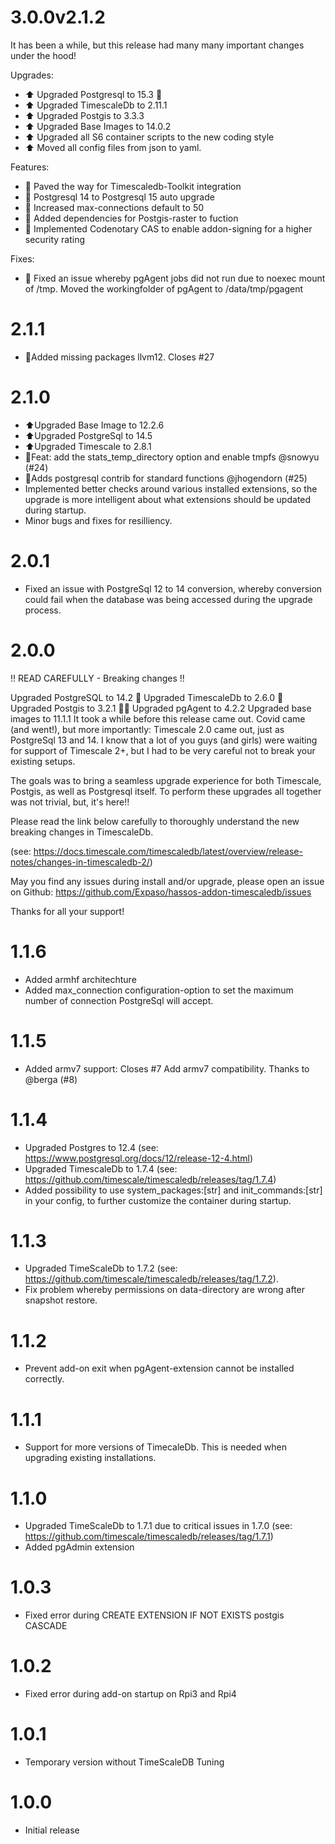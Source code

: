 # 3.0.0v2.1.2

It has been a while, but this release had many many important changes under the hood!

Upgrades:
- ⬆️ Upgraded Postgresql to 15.3 🥳
- ⬆️ Upgraded TimescaleDb to 2.11.1
- ⬆️ Upgraded Postgis to 3.3.3
- ⬆️ Upgraded Base Images to 14.0.2
- ⬆️ Upgraded all S6 container scripts to the new coding style
- ⬆️ Moved all config files from json to yaml.

Features:
- 🚀 Paved the way for Timescaledb-Toolkit integration
- 🚀 Postgresql 14 to Postgresql 15 auto upgrade
- 🚀 Increased max-connections default to 50
- 🚀 Added dependencies for Postgis-raster to fuction
- 🚀 Implemented Codenotary CAS to enable addon-signing for a higher security rating

Fixes:
- 🐛 Fixed an issue whereby pgAgent jobs did not run due to noexec mount of /tmp. Moved the workingfolder of pgAgent to /data/tmp/pgagent





# 2.1.1

- 🐞Added missing packages llvm12. Closes #27

# 2.1.0

- ⬆️Upgraded Base Image to 12.2.6
- ⬆️Upgraded PostgreSql to 14.5
- ⬆️Upgraded Timescale to 2.8.1
- 🎉Feat: add the stats_temp_directory option and enable tmpfs @snowyu (#24)
- 🎉Adds postgresql contrib for standard functions @jhogendorn (#25)
- Implemented better checks around various installed extensions, so the upgrade is more intelligent about what extensions should be updated during startup.
- Minor bugs and fixes for resilliency.


# 2.0.1

- Fixed an issue with PostgreSql 12 to 14 conversion, whereby conversion could fail when the database was being accessed during the upgrade process.

# 2.0.0
 
!! READ CAREFULLY - Breaking changes !!

Upgraded PostgreSQL to 14.2 🎉
Upgraded TimescaleDb to 2.6.0 🥳
Upgraded Postgis to 3.2.1 👍🏻
Upgraded pgAgent to 4.2.2
Upgraded base images to 11.1.1
It took a while before this release came out. Covid came (and went!), but more importantly: Timescale 2.0 came out, just as PostgreSql 13 and 14.
I know that a lot of you guys (and girls) were waiting for support of Timescale 2+, but I had to be very careful not to break your existing setups.

The goals was to bring a seamless upgrade experience for both Timescale, Postgis, as well as Postgresql itself.
To perform these upgrades all together was not trivial, but, it's here!!

Please read the link below carefully to thoroughly understand the new breaking changes in TimescaleDb.

(see: https://docs.timescale.com/timescaledb/latest/overview/release-notes/changes-in-timescaledb-2/)

May you find any issues during install and/or upgrade, please open an issue on Github: https://github.com/Expaso/hassos-addon-timescaledb/issues

Thanks for all your support!

# 1.1.6

- Added armhf architechture
- Added max_connection configuration-option to set the maximum number of connection PostgreSql will accept.

# 1.1.5

- Added armv7 support: Closes #7 Add armv7 compatibility. Thanks to @berga (#8)

# 1.1.4

- Upgraded Postgres to 12.4 (see: https://www.postgresql.org/docs/12/release-12-4.html)
- Upgraded TimescaleDb to 1.7.4 (see: https://github.com/timescale/timescaledb/releases/tag/1.7.4)
- Added possibility to use system_packages:[str] and init_commands:[str] in your config, to further customize the container during startup.

# 1.1.3

- Upgraded TimeScaleDb to 1.7.2 (see: https://github.com/timescale/timescaledb/releases/tag/1.7.2).
- Fix problem whereby permissions on data-directory are wrong after snapshot restore.

# 1.1.2

- Prevent add-on exit when pgAgent-extension cannot be installed correctly.

# 1.1.1

- Support for more versions of TimecaleDb. This is needed when upgrading existing installations.

# 1.1.0

- Upgraded TimeScaleDb to 1.7.1 due to critical issues in 1.7.0 (see: https://github.com/timescale/timescaledb/releases/tag/1.7.1)
- Added pgAdmin extension

# 1.0.3

- Fixed error during CREATE EXTENSION IF NOT EXISTS postgis CASCADE

# 1.0.2

- Fixed error during add-on startup on Rpi3 and Rpi4

# 1.0.1

- Temporary version without TimeScaleDB Tuning

# 1.0.0

- Initial release
